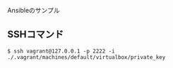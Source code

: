 Ansibleのサンプル

## SSHコマンド

```
$ ssh vagrant@127.0.0.1 -p 2222 -i ./.vagrant/machines/default/virtualbox/private_key
```
